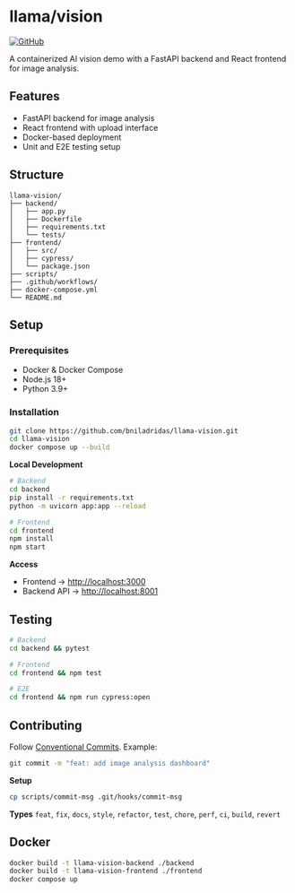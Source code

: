 # llama/vision

[![GitHub](https://img.shields.io/badge/GitHub-bniladridas%2Fllama--vision-blue)](https://github.com/bniladridas/llama-vision)

A containerized AI vision demo with a FastAPI backend and React frontend for image analysis.

## Features

* FastAPI backend for image analysis
* React frontend with upload interface
* Docker-based deployment
* Unit and E2E testing setup

## Structure

```
llama-vision/
├── backend/
│   ├── app.py
│   ├── Dockerfile
│   ├── requirements.txt
│   └── tests/
├── frontend/
│   ├── src/
│   ├── cypress/
│   └── package.json
├── scripts/
├── .github/workflows/
├── docker-compose.yml
└── README.md
```

## Setup

### Prerequisites

* Docker & Docker Compose
* Node.js 18+
* Python 3.9+

### Installation

```bash
git clone https://github.com/bniladridas/llama-vision.git
cd llama-vision
docker compose up --build
```

**Local Development**

```bash
# Backend
cd backend
pip install -r requirements.txt
python -m uvicorn app:app --reload

# Frontend
cd frontend
npm install
npm start
```

**Access**

* Frontend → [http://localhost:3000](http://localhost:3000)
* Backend API → [http://localhost:8001](http://localhost:8001)

## Testing

```bash
# Backend
cd backend && pytest

# Frontend
cd frontend && npm test

# E2E
cd frontend && npm run cypress:open
```

## Contributing

Follow [Conventional Commits](https://www.conventionalcommits.org/).
Example:

```bash
git commit -m "feat: add image analysis dashboard"
```

**Setup**

```bash
cp scripts/commit-msg .git/hooks/commit-msg
```

**Types**
`feat`, `fix`, `docs`, `style`, `refactor`, `test`, `chore`, `perf`, `ci`, `build`, `revert`

## Docker

```bash
docker build -t llama-vision-backend ./backend
docker build -t llama-vision-frontend ./frontend
docker compose up
```
